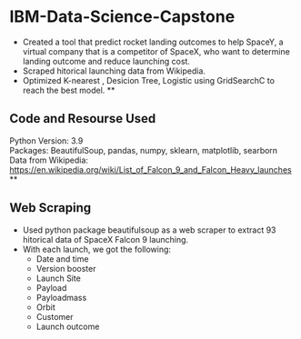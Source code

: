 # IBM-Data-Science-Capstone
* Created a tool that predict rocket landing outcomes to help SpaceY, a virtual company that is a competitor of SpaceX, who want to determine landing outcome and reduce launching cost.
* Scraped hitorical launching data from Wikipedia.
* Optimized K-nearest , Desicion Tree, Logistic using GridSearchC to reach the best model.
**

## Code and Resourse Used
Python Version: 3.9   
Packages: BeautifulSoup, pandas, numpy, sklearn, matplotlib, searborn  
Data from Wikipedia: https://en.wikipedia.org/wiki/List_of_Falcon_9_and_Falcon_Heavy_launches
**

## Web Scraping
* Used python package beautifulsoup as a web scraper to extract 93 hitorical data of SpaceX Falcon 9 launching.
* With each launch, we got the following:
  * Date and time  
  * Version booster   
  * Launch Site  
  * Payload  
  * Payloadmass  
  * Orbit  
  * Customer  
  * Launch outcome  
